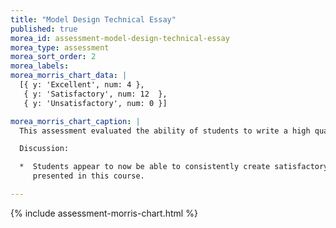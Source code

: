 ```yaml
---
title: "Model Design Technical Essay"
published: true
morea_id: assessment-model-design-technical-essay
morea_type: assessment
morea_sort_order: 2
morea_labels:
morea_morris_chart_data: |
  [{ y: 'Excellent', num: 4 },
   { y: 'Satisfactory', num: 12  },
   { y: 'Unsatisfactory', num: 0 }]

morea_morris_chart_caption: |
  This assessment evaluated the ability of students to write a high quality technical essay summarizing their experiences doing the Model Design practice WODs.

  Discussion:

  *  Students appear to now be able to consistently create satisfactory technical essays on the topics 
     presented in this course. 

---
```


{%  include assessment-morris-chart.html  %}
